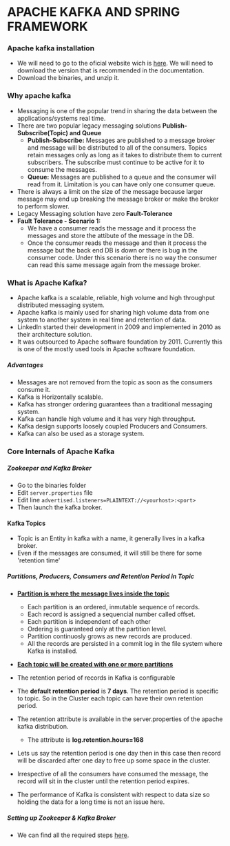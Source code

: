 # APACHE KAFKA AND SPRING FRAMEWORK
### Apache kafka installation
- We will need to go to the oficial website wich is [here](https://kafka.apache.org/downloads). We will need to download the version that is recommended in the documentation.
- Download the binaries, and unzip it.
### Why apache kafka
- Messaging is one of the popular trend in sharing the data between the applications/systems real time.
- There are two popular legacy messaging solutions **Publish-Subscribe(Topic) and Queue**
  - **Publish-Subscribe:** Messages are published to a message broker and message will be distributed to all of the consumers. Topics retain messages only as long as it takes to distribute them to current subscribers. The subscribe must continue to be active for it to consume the messages.
  - **Queue:** Messages are published to a queue and the consumer will read from it. Limitation is you can have only one consumer queue.
- There is always a limit on the size of the message because larger message may end up breaking the message broker or make the broker to perform slower.
- Legacy Messaging solution have zero **Fault-Tolerance**
- **Fault Tolerance - Scenario 1:**
  - We have a consumer reads the message and it process the messages and store the attibute of the message in the DB.
  - Once the consumer reads the message and then it process the message but the back end DB is down or there is bug in the consumer code. Under this scenario there is no way the consumer can read this same message again from the message broker.

### What is Apache Kafka?
- Apache kafka is a scalable, reliable, high volume and high throughput distributed messaging system.
- Apache kafka is mainly used for sharing high volume data from one system to another system in real time and retention of data.
- LinkedIn started their development in 2009 and implemented in 2010 as their architecture solution.
- It was outsourced to Apache software foundation by 2011. Currently this is one of the mostly used tools in Apache software foundation.

##### Advantages
- Messages are not removed from the topic as soon as the consumers consume it.
- Kafka is Horizontally scalable.
- Kafka has stronger ordering guarantees than a traditional messaging system.
- Kafka can handle high volume and it has very high throughput.
- Kafka design supports loosely coupled Producers and Consumers.
- Kafka can also be used as a storage system.


### Core Internals of Apache Kafka
##### Zookeeper and Kafka Broker
- Go to the binaries folder
- Edit ```server.properties``` file
- Edit line ```advertised.listeners=PLAINTEXT://<yourhost>:<port>```
- Then launch the kafka broker.

#### Kafka Topics
- Topic is an Entity in kafka with a name, it generally lives in a kafka broker.
- Even if the messages are consumed, it will still be there for some 'retention time'

##### Partitions, Producers, Consumers and Retention Period in Topic
- **<ins>Partition is where the message lives inside the topic</ins>**
  - Each partition is an ordered, inmutable sequence of records.
  - Each record is assigned a sequencial number called offset.
  - Each partition is independent of each other
  - Ordering is guaranteed only at the partition level.
  - Partition continuosly grows as new records are produced.
  - All the records are persisted in a commit log in the file system where Kafka is installed.
- **<ins>Each topic will be created with one or more partitions</ins>**

- The retention period of records in Kafka is configurable
- The **default retention period** is **7 days**. The retention period is specific to topic. So in the Cluster each topic can have their own retention period.
- The retention attribute is available in the server.properties of the apache kafka distribution.
  - The attribute is **log.retention.hours=168**
- Lets us say the retention period is one day then in this case then record will be discarded after one day to free up some space in the cluster.
- Irrespective of all the consumers have consumed the message, the record will sit in the cluster until the retention period expires.
- The performance of Kafka is consistent with respect to data size so holding the data for a long time is not an issue here.

##### Setting up Zookeeper & Kafka Broker
- We can find all the required steps [here](https://github.com/franco148/dev-ops-notes/blob/master/kafka/SetupKafka.md).




























